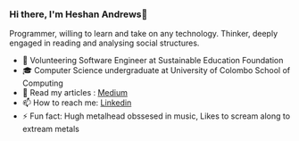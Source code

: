### Hi there, I'm Heshan Andrews👋

Programmer, willing to learn and take on any technology.
Thinker, deeply engaged in reading and analysing social structures.

- 🔭 Volunteering Software Engineer at Sustainable Education Foundation
- 🎓 Computer Science undergraduate at University of Colombo School of Computing 
- 📖 Read my articles : [Medium](https://medium.com/@heshanandrews99)
- 📫 How to reach me: [Linkedin](https://www.linkedin.com/in/heshan-andrews/)
- ⚡ Fun fact: Hugh metalhead obssesed in music, Likes to scream along to extream metals
